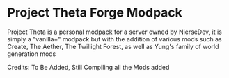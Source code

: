# Project Theta Forge Modpack
Project Theta is a personal modpack for a server owned by NierseDev, it is simply a "vanilla+" modpack but with the addition of various mods such as Create, The Aether, The Twillight Forest, as well as Yung's family of world generation mods


Credits:
To Be Added, Still Compiling all the Mods added
